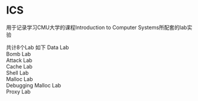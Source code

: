 # ICS
用于记录学习CMU大学的课程Introduction to Computer Systems所配套的lab实验

共计8个Lab 如下
Data Lab  
Bomb Lab  
Attack Lab  
Cache Lab  
Shell Lab  
Malloc Lab  
Debugging Malloc Lab  
Proxy Lab

